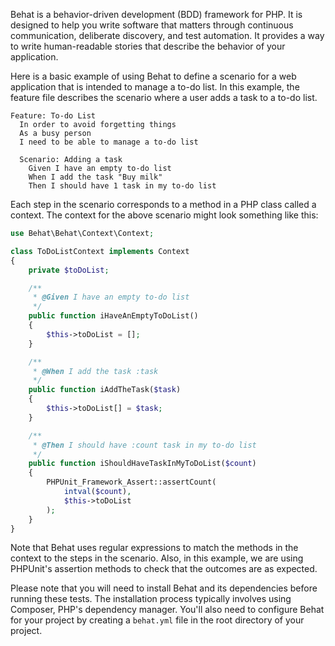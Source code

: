 Behat is a behavior-driven development (BDD) framework for PHP. It is designed to help you write software that matters through continuous communication, deliberate discovery, and test automation. It provides a way to write human-readable stories that describe the behavior of your application.

Here is a basic example of using Behat to define a scenario for a web application that is intended to manage a to-do list. In this example, the feature file describes the scenario where a user adds a task to a to-do list.

```gherkin
Feature: To-do List
  In order to avoid forgetting things
  As a busy person
  I need to be able to manage a to-do list

  Scenario: Adding a task
    Given I have an empty to-do list
    When I add the task "Buy milk"
    Then I should have 1 task in my to-do list
```

Each step in the scenario corresponds to a method in a PHP class called a context. The context for the above scenario might look something like this:

```php
use Behat\Behat\Context\Context;

class ToDoListContext implements Context
{
    private $toDoList;

    /**
     * @Given I have an empty to-do list
     */
    public function iHaveAnEmptyToDoList()
    {
        $this->toDoList = [];
    }

    /**
     * @When I add the task :task
     */
    public function iAddTheTask($task)
    {
        $this->toDoList[] = $task;
    }

    /**
     * @Then I should have :count task in my to-do list
     */
    public function iShouldHaveTaskInMyToDoList($count)
    {
        PHPUnit_Framework_Assert::assertCount(
            intval($count),
            $this->toDoList
        );
    }
}
```

Note that Behat uses regular expressions to match the methods in the context to the steps in the scenario. Also, in this example, we are using PHPUnit's assertion methods to check that the outcomes are as expected.

Please note that you will need to install Behat and its dependencies before running these tests. The installation process typically involves using Composer, PHP's dependency manager. You'll also need to configure Behat for your project by creating a `behat.yml` file in the root directory of your project.
